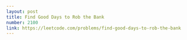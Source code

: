 ```yaml
---
layout: post
title: Find Good Days to Rob the Bank
number: 2100
link: https://leetcode.com/problems/find-good-days-to-rob-the-bank
---
```

